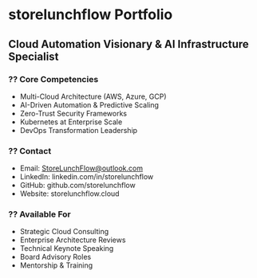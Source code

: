# storelunchflow Portfolio
## Cloud Automation Visionary & AI Infrastructure Specialist

### ?? Core Competencies
- Multi-Cloud Architecture (AWS, Azure, GCP)
- AI-Driven Automation & Predictive Scaling
- Zero-Trust Security Frameworks
- Kubernetes at Enterprise Scale
- DevOps Transformation Leadership

### ?? Contact
- Email: StoreLunchFlow@outlook.com
- LinkedIn: linkedin.com/in/storelunchflow
- GitHub: github.com/storelunchflow
- Website: storelunchflow.cloud

### ?? Available For
- Strategic Cloud Consulting
- Enterprise Architecture Reviews
- Technical Keynote Speaking
- Board Advisory Roles
- Mentorship & Training
